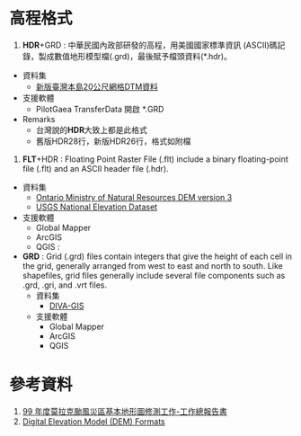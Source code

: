 # 高程格式
1. **HDR**+GRD : 中華民國內政部研發的高程，用美國國家標準資訊 (ASCII)碼記
錄，製成數值地形模型檔(.grd)，最後賦予檔頭資料(*.hdr)。
  + 資料集
    + [新版臺灣本島20公尺網格DTM資料](https://data.moi.gov.tw/MoiOD/Data/DataDetail.aspx?oid=8600CF99-A6EF-4335-947D-D26C9992EDD1)
  + 支援軟體
    + PilotGaea TransferData 開啟 *.GRD
  + Remarks
     + 台灣說的**HDR**大致上都是此格式
     + 舊版HDR28行，新版HDR26行，格式如附檔
1. **FLT**+HDR : Floating Point Raster File (.flt) include a binary floating-point file (.flt) and an ASCII header file (.hdr).
  + 資料集
    + [Ontario Ministry of Natural Resources DEM version 3](https://library.carleton.ca/find/gis/geospatial-data/provincial-digital-elevation-model-version-3)
    + [USGS National Elevation Dataset](https://lta.cr.usgs.gov/NED)
  + 支援軟體
    + Global Mapper
    + ArcGIS
    + QGIS : 
+ **GRD** : Grid (.grd) files contain integers that give the height of each cell in the grid, generally arranged from west to east and north to south. Like shapefiles, grid files generally include several file components such as .grd, .gri, and .vrt files.
  + 資料集
    + [DIVA-GIS](http://www.diva-gis.org/)
  + 支援軟體
    + Global Mapper
    + ArcGIS
    + QGIS

# 參考資料

1. [99 年度莫拉克颱風災區基本地形圖修測工作-工作總報告書](https://www.nlsc.gov.tw/uploadfile/5942500.pdf])
1. [Digital Elevation Model (DEM) Formats](https://library.carleton.ca/help/dem-formats)

